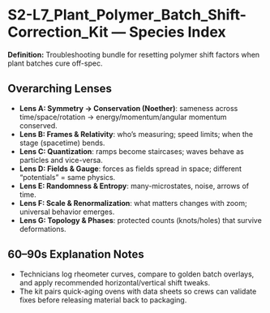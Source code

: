 # S2-L7_Plant_Polymer_Batch_Shift-Correction_Kit — Species Index
**Definition:** Troubleshooting bundle for resetting polymer shift factors when plant batches cure off-spec.

## Overarching Lenses

- **Lens A: Symmetry -> Conservation (Noether)**: sameness across time/space/rotation → energy/momentum/angular momentum conserved.
- **Lens B: Frames & Relativity**: who’s measuring; speed limits; when the stage (spacetime) bends.
- **Lens C: Quantization**: ramps become staircases; waves behave as particles and vice-versa.
- **Lens D: Fields & Gauge**: forces as fields spread in space; different “potentials” = same physics.
- **Lens E: Randomness & Entropy**: many-microstates, noise, arrows of time.
- **Lens F: Scale & Renormalization**: what matters changes with zoom; universal behavior emerges.
- **Lens G: Topology & Phases**: protected counts (knots/holes) that survive deformations.

## 60–90s Explanation Notes
- Technicians log rheometer curves, compare to golden batch overlays, and apply recommended horizontal/vertical shift tweaks.
- The kit pairs quick-aging ovens with data sheets so crews can validate fixes before releasing material back to packaging.
